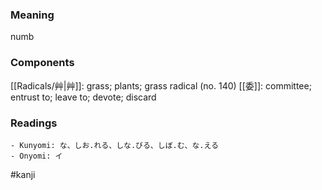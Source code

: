 ### Meaning

numb

### Components

[[Radicals/艸|艸]]: grass; plants; grass radical (no. 140) [[委]]: committee; entrust to; leave to; devote; discard

### Readings

```
- Kunyomi: な、しお.れる、しな.びる、しぼ.む、な.える
- Onyomi: イ
```

#kanji